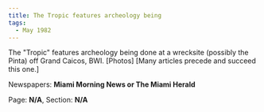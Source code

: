 ```yaml
---  
title: The Tropic features archeology being  
tags:  
  - May 1982  
---  
```

  
The "Tropic" features archeology being done at a wrecksite (possibly the Pinta) off Grand Caicos, BWI. [Photos] [Many articles precede and succeed this one.]  
  
Newspapers: **Miami Morning News or The Miami Herald**  
  
Page: **N/A**, Section: **N/A** 
